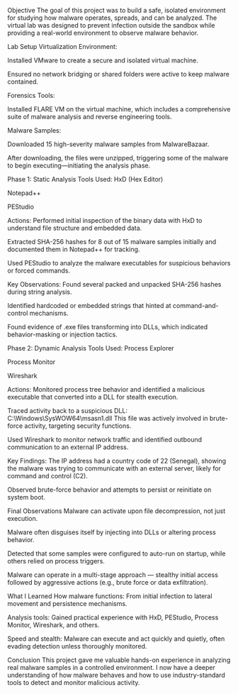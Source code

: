 Objective
The goal of this project was to build a safe, isolated environment for studying how malware operates, spreads, and can be analyzed. The virtual lab was designed to prevent infection outside the sandbox while providing a real-world environment to observe malware behavior.

Lab Setup
Virtualization Environment:

Installed VMware to create a secure and isolated virtual machine.

Ensured no network bridging or shared folders were active to keep malware contained.

Forensics Tools:

Installed FLARE VM on the virtual machine, which includes a comprehensive suite of malware analysis and reverse engineering tools.

Malware Samples:

Downloaded 15 high-severity malware samples from MalwareBazaar.

After downloading, the files were unzipped, triggering some of the malware to begin executing—initiating the analysis phase.

Phase 1: Static Analysis
Tools Used:
HxD (Hex Editor)

Notepad++

PEStudio

Actions:
Performed initial inspection of the binary data with HxD to understand file structure and embedded data.

Extracted SHA-256 hashes for 8 out of 15 malware samples initially and documented them in Notepad++ for tracking.

Used PEStudio to analyze the malware executables for suspicious behaviors or forced commands.

Key Observations:
Found several packed and unpacked SHA-256 hashes during string analysis.

Identified hardcoded or embedded strings that hinted at command-and-control mechanisms.

Found evidence of .exe files transforming into DLLs, which indicated behavior-masking or injection tactics.

Phase 2: Dynamic Analysis
Tools Used:
Process Explorer

Process Monitor

Wireshark

Actions:
Monitored process tree behavior and identified a malicious executable that converted into a DLL for stealth execution.

Traced activity back to a suspicious DLL:
C:\Windows\SysWOW64\msasn1.dll
This file was actively involved in brute-force activity, targeting security functions.

Used Wireshark to monitor network traffic and identified outbound communication to an external IP address.

Key Findings:
The IP address had a country code of 22 (Senegal), showing the malware was trying to communicate with an external server, likely for command and control (C2).

Observed brute-force behavior and attempts to persist or reinitiate on system boot.

Final Observations
Malware can activate upon file decompression, not just execution.

Malware often disguises itself by injecting into DLLs or altering process behavior.

Detected that some samples were configured to auto-run on startup, while others relied on process triggers.

Malware can operate in a multi-stage approach — stealthy initial access followed by aggressive actions (e.g., brute force or data exfiltration).

What I Learned
How malware functions: From initial infection to lateral movement and persistence mechanisms.

Analysis tools: Gained practical experience with HxD, PEStudio, Process Monitor, Wireshark, and others.

Speed and stealth: Malware can execute and act quickly and quietly, often evading detection unless thoroughly monitored.

Conclusion
This project gave me valuable hands-on experience in analyzing real malware samples in a controlled environment. I now have a deeper understanding of how malware behaves and how to use industry-standard tools to detect and monitor malicious activity.
